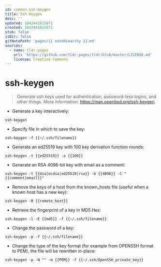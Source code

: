 ```yaml
---
id: common.ssh-keygen
title: Ssh Keygen
desc: ''
updated: 1642441815071
created: 1642441815071
stub: false
isDir: false
gitNotePath: 'pages/{{ noteHiearchy }}.md'
sources:
  - name: tldr-pages
    url: 'https://github.com/tldr-pages/tldr/blob/master/LICENSE.md'
    license: Creative Commons
---
```

# ssh-keygen

> Generate ssh keys used for authentication, password-less logins, and other things.
> More information: <https://man.openbsd.org/ssh-keygen>.

- Generate a key interactively:

`ssh-keygen`

- Specify file in which to save the key:

`ssh-keygen -f {{~/.ssh/filename}}`

- Generate an ed25519 key with 100 key derivation function rounds:

`ssh-keygen -t {{ed25519}} -a {{100}}`

- Generate an RSA 4096-bit key with email as a comment:

`ssh-keygen -t {{dsa|ecdsa|ed25519|rsa}} -b {{4096}} -C "{{comment|email}}"`

- Remove the keys of a host from the known_hosts file (useful when a known host has a new key):

`ssh-keygen -R {{remote_host}}`

- Retrieve the fingerprint of a key in MD5 Hex:

`ssh-keygen -l -E {{md5}} -f {{~/.ssh/filename}}`

- Change the password of a key:

`ssh-keygen -p -f {{~/.ssh/filename}}`

- Change the type of the key format (for example from OPENSSH format to PEM), the file will be rewritten in-place:

`ssh-keygen -p -N "" -m {{PEM}} -f {{~/.ssh/OpenSSH_private_key}}`

